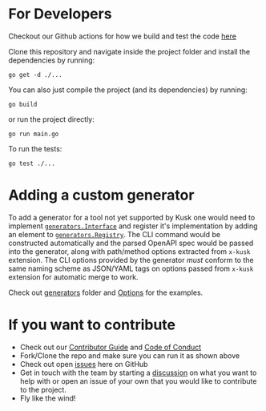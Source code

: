 # For Developers

Checkout our Github actions for how we build and test the code [here](https://github.com/kubeshop/kusk/blob/main/.github/workflows/go.yml)

Clone this repository and navigate inside the project folder and install the dependencies by running:
```shell
go get -d ./...
```

You can also just compile the project (and its dependencies) by running:
```shell
go build
```

or run the project directly:
```shell
go run main.go
```

To run the tests:
```shell
go test ./...
```

# Adding a custom generator

To add a generator for a tool not yet supported by Kusk one would need to implement [`generators.Interface`](https://github.com/kubeshop/kusk/blob/main/generators/interface.go)
and register it's implementation by adding an element to [`generators.Registry`](https://github.com/kubeshop/kusk/blob/main/generators/generators.go).
The CLI command would be constructed automatically and the parsed OpenAPI spec would be passed into the generator,
along with path/method options extracted from `x-kusk` extension. The CLI options provided by the generator _must_ conform to
the same naming scheme as JSON/YAML tags on options passed from `x-kusk` extension for automatic merge to work.

Check out [generators](https://github.com/kubeshop/kusk/blob/main/generators) folder and [Options](https://github.com/kubeshop/kusk/blob/main/options/options.go) for the examples.

# If you want to contribute

- Check out our [Contributor Guide](https://github.com/kubeshop/.github/blob/main/CONTRIBUTING.md) and
  [Code of Conduct](https://github.com/kubeshop/.github/blob/main/CODE_OF_CONDUCT.md)
- Fork/Clone the repo and make sure you can run it as shown above
- Check out open [issues](https://github.com/kubeshop/monokle/issues) here on GitHub
- Get in touch with the team by starting a [discussion](https://github.com/kubeshop/kusk/discussions) on what you want to help with
  or open an issue of your own that you would like to contribute to the project.
- Fly like the wind!
